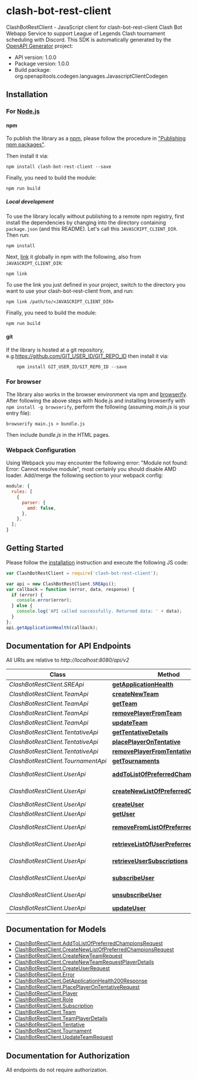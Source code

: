 # clash-bot-rest-client

ClashBotRestClient - JavaScript client for clash-bot-rest-client
Clash Bot Webapp Service to support League of Legends Clash tournament scheduling with Discord.
This SDK is automatically generated by the [OpenAPI Generator](https://openapi-generator.tech) project:

- API version: 1.0.0
- Package version: 1.0.0
- Build package: org.openapitools.codegen.languages.JavascriptClientCodegen

## Installation

### For [Node.js](https://nodejs.org/)

#### npm

To publish the library as a [npm](https://www.npmjs.com/), please follow the procedure in ["Publishing npm packages"](https://docs.npmjs.com/getting-started/publishing-npm-packages).

Then install it via:

```shell
npm install clash-bot-rest-client --save
```

Finally, you need to build the module:

```shell
npm run build
```

##### Local development

To use the library locally without publishing to a remote npm registry, first install the dependencies by changing into the directory containing `package.json` (and this README). Let's call this `JAVASCRIPT_CLIENT_DIR`. Then run:

```shell
npm install
```

Next, [link](https://docs.npmjs.com/cli/link) it globally in npm with the following, also from `JAVASCRIPT_CLIENT_DIR`:

```shell
npm link
```

To use the link you just defined in your project, switch to the directory you want to use your clash-bot-rest-client from, and run:

```shell
npm link /path/to/<JAVASCRIPT_CLIENT_DIR>
```

Finally, you need to build the module:

```shell
npm run build
```

#### git

If the library is hosted at a git repository, e.g.https://github.com/GIT_USER_ID/GIT_REPO_ID
then install it via:

```shell
    npm install GIT_USER_ID/GIT_REPO_ID --save
```

### For browser

The library also works in the browser environment via npm and [browserify](http://browserify.org/). After following
the above steps with Node.js and installing browserify with `npm install -g browserify`,
perform the following (assuming _main.js_ is your entry file):

```shell
browserify main.js > bundle.js
```

Then include _bundle.js_ in the HTML pages.

### Webpack Configuration

Using Webpack you may encounter the following error: "Module not found: Error:
Cannot resolve module", most certainly you should disable AMD loader. Add/merge
the following section to your webpack config:

```javascript
module: {
  rules: [
    {
      parser: {
        amd: false,
      },
    },
  ];
}
```

## Getting Started

Please follow the [installation](#installation) instruction and execute the following JS code:

```javascript
var ClashBotRestClient = require('clash-bot-rest-client');

var api = new ClashBotRestClient.SREApi();
var callback = function (error, data, response) {
  if (error) {
    console.error(error);
  } else {
    console.log('API called successfully. Returned data: ' + data);
  }
};
api.getApplicationHealth(callback);
```

## Documentation for API Endpoints

All URIs are relative to _http://localhost:8080/api/v2_

| Class                              | Method                                                                                           | HTTP request                        | Description |
| ---------------------------------- | ------------------------------------------------------------------------------------------------ | ----------------------------------- | ----------- |
| _ClashBotRestClient.SREApi_        | [**getApplicationHealth**](docs/SREApi.md#getApplicationHealth)                                  | **GET** /health                     |
| _ClashBotRestClient.TeamApi_       | [**createNewTeam**](docs/TeamApi.md#createNewTeam)                                               | **POST** /team                      |
| _ClashBotRestClient.TeamApi_       | [**getTeam**](docs/TeamApi.md#getTeam)                                                           | **GET** /team                       |
| _ClashBotRestClient.TeamApi_       | [**removePlayerFromTeam**](docs/TeamApi.md#removePlayerFromTeam)                                 | **DELETE** /team                    |
| _ClashBotRestClient.TeamApi_       | [**updateTeam**](docs/TeamApi.md#updateTeam)                                                     | **PATCH** /team                     |
| _ClashBotRestClient.TentativeApi_  | [**getTentativeDetails**](docs/TentativeApi.md#getTentativeDetails)                              | **GET** /tentative                  |
| _ClashBotRestClient.TentativeApi_  | [**placePlayerOnTentative**](docs/TentativeApi.md#placePlayerOnTentative)                        | **POST** /tentative                 |
| _ClashBotRestClient.TentativeApi_  | [**removePlayerFromTentative**](docs/TentativeApi.md#removePlayerFromTentative)                  | **DELETE** /tentative               |
| _ClashBotRestClient.TournamentApi_ | [**getTournaments**](docs/TournamentApi.md#getTournaments)                                       | **GET** /tournaments                |
| _ClashBotRestClient.UserApi_       | [**addToListOfPreferredChampions**](docs/UserApi.md#addToListOfPreferredChampions)               | **PATCH** /user/{id}/champions      |
| _ClashBotRestClient.UserApi_       | [**createNewListOfPreferredChampions**](docs/UserApi.md#createNewListOfPreferredChampions)       | **POST** /user/{id}/champions       |
| _ClashBotRestClient.UserApi_       | [**createUser**](docs/UserApi.md#createUser)                                                     | **POST** /user                      |
| _ClashBotRestClient.UserApi_       | [**getUser**](docs/UserApi.md#getUser)                                                           | **GET** /user                       |
| _ClashBotRestClient.UserApi_       | [**removeFromListOfPreferredChampions**](docs/UserApi.md#removeFromListOfPreferredChampions)     | **DELETE** /user/{id}/champions     |
| _ClashBotRestClient.UserApi_       | [**retrieveListOfUserPreferredChampions**](docs/UserApi.md#retrieveListOfUserPreferredChampions) | **GET** /user/{id}/champions        |
| _ClashBotRestClient.UserApi_       | [**retrieveUserSubscriptions**](docs/UserApi.md#retrieveUserSubscriptions)                       | **GET** /user/{id}/subscriptions    |
| _ClashBotRestClient.UserApi_       | [**subscribeUser**](docs/UserApi.md#subscribeUser)                                               | **POST** /user/{id}/subscriptions   |
| _ClashBotRestClient.UserApi_       | [**unsubscribeUser**](docs/UserApi.md#unsubscribeUser)                                           | **DELETE** /user/{id}/subscriptions |
| _ClashBotRestClient.UserApi_       | [**updateUser**](docs/UserApi.md#updateUser)                                                     | **PATCH** /user                     |

## Documentation for Models

- [ClashBotRestClient.AddToListOfPreferredChampionsRequest](docs/AddToListOfPreferredChampionsRequest.md)
- [ClashBotRestClient.CreateNewListOfPreferredChampionsRequest](docs/CreateNewListOfPreferredChampionsRequest.md)
- [ClashBotRestClient.CreateNewTeamRequest](docs/CreateNewTeamRequest.md)
- [ClashBotRestClient.CreateNewTeamRequestPlayerDetails](docs/CreateNewTeamRequestPlayerDetails.md)
- [ClashBotRestClient.CreateUserRequest](docs/CreateUserRequest.md)
- [ClashBotRestClient.Error](docs/Error.md)
- [ClashBotRestClient.GetApplicationHealth200Response](docs/GetApplicationHealth200Response.md)
- [ClashBotRestClient.PlacePlayerOnTentativeRequest](docs/PlacePlayerOnTentativeRequest.md)
- [ClashBotRestClient.Player](docs/Player.md)
- [ClashBotRestClient.Role](docs/Role.md)
- [ClashBotRestClient.Subscription](docs/Subscription.md)
- [ClashBotRestClient.Team](docs/Team.md)
- [ClashBotRestClient.TeamPlayerDetails](docs/TeamPlayerDetails.md)
- [ClashBotRestClient.Tentative](docs/Tentative.md)
- [ClashBotRestClient.Tournament](docs/Tournament.md)
- [ClashBotRestClient.UpdateTeamRequest](docs/UpdateTeamRequest.md)

## Documentation for Authorization

All endpoints do not require authorization.
